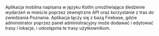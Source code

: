 Aplikacja mobilna napisana w języku Kotlin umożliwiająca śledzenie wydarzeń w mieście poprzez zewnętrzne API oraz korzystanie z tras do zwiedzania Poznania. 
Aplikacja łączy się z bazą Firebase, gdzie administrator poprzez panel administracyjny może dodawać i edytować trasy i lokacje, i udostępnia te trasy użytkownikom.
